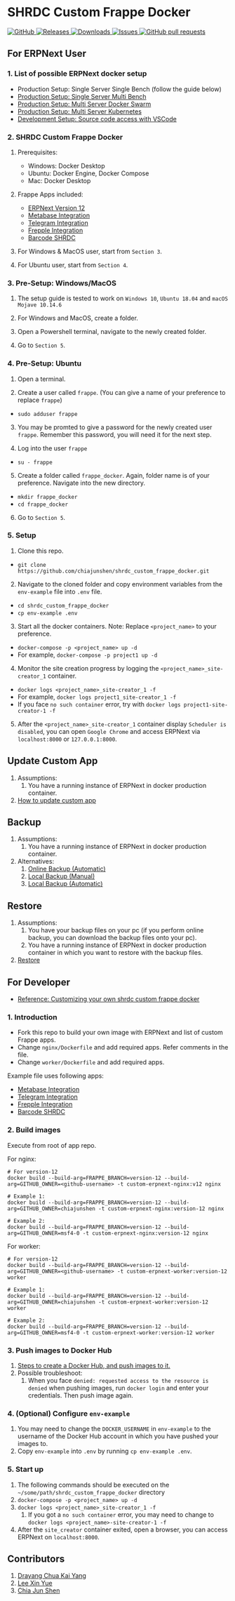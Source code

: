 # SHRDC Custom Frappe Docker
<a href="https://github.com/chiajunshen/shrdc_custom_frappe_docker/blob/master/LICENSE">
    <img alt="GitHub" src="https://img.shields.io/github/license/chiajunshen/shrdc_custom_frappe_docker.svg?color=blue">
</a>
<a href="https://github.com/chiajunshen/shrdc_custom_frappe_docker/releases">
    <img alt="Releases" src="https://img.shields.io/github/release/chiajunshen/shrdc_custom_frappe_docker?color=success" />
</a>
<a href="https://github.com/chiajunshen/shrdc_custom_frappe_docker/releases">
    <img alt="Downloads" src="https://img.shields.io/github/downloads/chiajunshen/shrdc_custom_frappe_docker/total.svg?color=success" />
</a>
<a href="https://github.com/chiajunshen/shrdc_custom_frappe_docker/issues">
      <img alt="Issues" src="https://img.shields.io/github/issues/chiajunshen/shrdc_custom_frappe_docker?color=blue" />
</a>
<a href="https://github.com/chiajunshen/shrdc_custom_frappe_docker/pulls">
    <img alt="GitHub pull requests" src="https://img.shields.io/github/issues-pr/chiajunshen/shrdc_custom_frappe_docker?color=blue" />
</a>

## For ERPNext User

### 1. List of possible ERPNext docker setup
- Production Setup: Single Server Single Bench (follow the guide below)
- [Production Setup: Single Server Multi Bench](https://github.com/chiajunshen/shrdc_frappe_docker/blob/main/docs/multi-bench.md)
- [Production Setup: Multi Server Docker Swarm](https://github.com/chiajunshen/shrdc_frappe_docker/blob/main/docs/docker-swarm.md)
- [Production Setup: Multi Server Kubernetes](https://helm.erpnext.com/)
- [Development Setup: Source code access with VSCode](https://github.com/chiajunshen/shrdc_frappe_docker/tree/main/development)

### 2. SHRDC Custom Frappe Docker
1. Prerequisites:
    - Windows: Docker Desktop
    - Ubuntu: Docker Engine, Docker Compose
    - Mac: Docker Desktop

2. Frappe Apps included:
    - [ERPNext Version 12](https://github.com/frappe/erpnext)
    - [Metabase Integration](https://github.com/chiajunshen/shrdc_frappe_metabase)
    - [Telegram Integration](https://github.com/chiajunshen/shrdc_erpnext_telegram)
    - [Frepple Integration](https://github.com/Drayang/ERPNext-Frepple)
    - [Barcode SHRDC](https://github.com/leexy0/barcode_shrdc)

3. For Windows & MacOS user, start from `Section 3`.
4. For Ubuntu user, start from `Section 4`.

### 3. Pre-Setup: Windows/MacOS
1. The setup guide is tested to work on `Windows 10`, `Ubuntu 18.04` and `macOS Mojave 10.14.6`

2. For Windows and MacOS, create a folder.

3. Open a Powershell terminal, navigate to the newly created folder.

4. Go to `Section 5`.

### 4. Pre-Setup: Ubuntu
1. Open a terminal.

2. Create a user called `frappe`. (You can give a name of your preference to replace `frappe`)
- `sudo adduser frappe`

3. You may be promted to give a password for the newly created user `frappe`. Remember this password, you will need it for the next step.

4. Log into the user `frappe`
- `su - frappe`

5. Create a folder called `frappe_docker`. Again, folder name is of your preference. Navigate into the new directory.
- `mkdir frappe_docker`
- `cd frappe_docker`

6. Go to `Section 5`.

### 5. Setup

1. Clone this repo.
- `git clone https://github.com/chiajunshen/shrdc_custom_frappe_docker.git`

2. Navigate to the cloned folder and copy environment variables from the `env-example` file into `.env` file.
- `cd shrdc_custom_frappe_docker`
- `cp env-example .env`

3. Start all the docker containers. Note: Replace `<project_name>` to your preference.
- `docker-compose -p <project_name> up -d`
- For example, `docker-compose -p project1 up -d`

4. Monitor the site creation progress by logging the `<project_name>_site-creator_1` container.
- `docker logs <project_name>_site-creator_1 -f`
- For example, `docker logs project1_site-creator_1 -f`
- If you face `no such container` error, try with `docker logs project1-site-creator-1 -f`

5. After the `<project_name>_site-creator_1` container display `Scheduler is disabled`, you can open `Google Chrome` and access ERPNext via `localhost:8000` or `127.0.0.1:8000`.

## Update Custom App
1. Assumptions:
    1. You have a running instance of ERPNext in docker production container.
2. [How to update custom app](https://docs.google.com/document/d/1XCfNE1SoWK3MvIFHlthTw0GBUqfyAD66YM2hoO62CjU/edit?usp=sharing)

## Backup
1. Assumptions:
    1. You have a running instance of ERPNext in docker production container.
2. Alternatives:
    1. [Online Backup (Automatic)](https://docs.google.com/document/d/1nFbnYwB1hkFBeqMrb35IOHjo7M4PF9sRGHR08TtVJ6w/edit?usp=sharing)
    2. [Local Backup (Manual)](https://docs.google.com/document/d/1x_-71FcPrrhF7vvuBX37G0No-TlPxyTQNcQWuN0f8cE/edit?usp=sharing)
    3. [Local Backup (Automatic)](https://docs.google.com/document/d/1Is8J244t_-t4Ue4bbgPr0Y4P20-0wFKE5IkGEPYU-cE/edit?usp=sharing)

## Restore
1. Assumptions:
    1. You have your backup files on your pc (if you perform online backup, you can download the backup files onto your pc).
    2. You have a running instance of ERPNext in docker production container in which you want to restore with the backup files.
2. [Restore](https://docs.google.com/document/d/1yG2N1isESsdtDdfH3aHykIrgD6lnVOLzK0zThKLreHA/edit?usp=sharing)

## For Developer
- [Reference: Customizing your own shrdc custom frappe docker](https://docs.google.com/document/d/1XxOYM_qhZ0RGI60YM82XHOkEzrn8ywXC98i354Donjc/edit)

### 1. Introduction

- Fork this repo to build your own image with ERPNext and list of custom Frappe apps.
- Change `nginx/Dockerfile` and add required apps. Refer comments in the file.
- Change `worker/Dockerfile` and add required apps.

Example file uses following apps:

- [Metabase Integration](https://github.com/chiajunshen/shrdc_frappe_metabase)
- [Telegram Integration](https://github.com/chiajunshen/shrdc_erpnext_telegram)
- [Frepple Integration](https://github.com/Drayang/ERPNext-Frepple)
- [Barcode SHRDC](https://github.com/leexy0/barcode_shrdc)

### 2. Build images

Execute from root of app repo.

For nginx:

```shell
# For version-12
docker build --build-arg=FRAPPE_BRANCH=version-12 --build-arg=GITHUB_OWNER=<github-username> -t custom-erpnext-nginx:v12 nginx

# Example 1:
docker build --build-arg=FRAPPE_BRANCH=version-12 --build-arg=GITHUB_OWNER=chiajunshen -t custom-erpnext-nginx:version-12 nginx

# Example 2:
docker build --build-arg=FRAPPE_BRANCH=version-12 --build-arg=GITHUB_OWNER=msf4-0 -t custom-erpnext-nginx:version-12 nginx
```

For worker:

```shell
# For version-12
docker build --build-arg=FRAPPE_BRANCH=version-12 --build-arg=GITHUB_OWNER=<github-username> -t custom-erpnext-worker:version-12 worker

# Example 1:
docker build --build-arg=FRAPPE_BRANCH=version-12 --build-arg=GITHUB_OWNER=chiajunshen -t custom-erpnext-worker:version-12 worker

# Example 2:
docker build --build-arg=FRAPPE_BRANCH=version-12 --build-arg=GITHUB_OWNER=msf4-0 -t custom-erpnext-worker:version-12 worker
```

### 3. Push images to Docker Hub
1. [Steps to create a Docker Hub, and push images to it.](https://docs.docker.com/get-started/04_sharing_app/)
2. Possible troubleshoot:
    1. When you face `denied: requested access to the resource is denied` when pushing images, run `docker login` and enter your credentials. Then push image again.

### 4. (Optional) Configure `env-example`
1. You may need to change the `DOCKER_USERNAME` in `env-example` to the username of the Docker Hub account in which you have pushed your images to.
2. Copy `env-example` into `.env` by running `cp env-example .env`.

### 5. Start up
1. The following commands should be executed on the `~/some/path/shrdc_custom_frappe_docker` directory
2. `docker-compose -p <project_name> up -d`
3. `docker logs <project_name>_site-creator_1 -f`
    1. If you got a `no such container` error, you may need to change to `docker logs <project_name>-site-creator-1 -f`
4. After the `site_creator` container exited, open a browser, you can access ERPNext on `localhost:8000`.

## Contributors
1. [Drayang Chua Kai Yang](https://github.com/Drayang)
2. [Lee Xin Yue](https://github.com/leexy0)
3. [Chia Jun Shen](https://github.com/chiajunshen)
